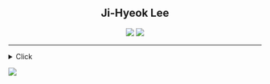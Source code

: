 <div align="center">

## Ji-Hyeok Lee 

[![](https://img.shields.io/badge/Gmail-EA4335?style=flat-square&logo=Gmail&logoColor=white)](mailto:leejihyeok1267@gmail.com)
![](https://img.shields.io/badge/oioi.0-5863F2?style=flat-square&logo=Discord&logoColor=white)

</div>

---

<details>
<summary>Click</summary>

### 💪 Main Skills

#### Languages :

![Rust](https://img.shields.io/badge/Rust-000000?style=flat-square&logo=Rust&logoColor=white)
![Python](https://img.shields.io/badge/Python-3776AB?style=flat-square&logo=Python&logoColor=white)

<details>
<summary>Printed "Hello World" once before 🙄</summary>

![Go](https://img.shields.io/badge/Go-00ADD8?style=flat-square&logo=Go&logoColor=white)
![C](https://img.shields.io/badge/C-A8B9CC?style=flat-square&logo=C&logoColor=white)
![C#](https://img.shields.io/badge/C%23-239120?style=flat-square&logo=C+Sharp&logoColor=white)
![JavaScript](https://img.shields.io/badge/JS-F7DF1E?style=flat-square&logo=JavaScript&logoColor=white)
</details>

#### Hardwares :

![Arduino](https://img.shields.io/badge/Arduino-00979D?style=flat-square&logo=Arduino&logoColor=white)
![Raspberry Pi](https://img.shields.io/badge/Raspberry%20Pi-A22846?style=flat-square&logo=Raspberry%20Pi&logoColor=white)


### 📒 Currently Learning

![C++](https://img.shields.io/badge/C++-00599C?style=flat-square&logo=C%2B%2B&logoColor=white) + Reverse engineering

### 🛠 Tools

#### OS :

![Windows](https://img.shields.io/badge/Windows-0078D6?style=flat-square&logo=Windows&logoColor=white)
![macOS](https://img.shields.io/badge/macOS-000000?style=flat-square&logo=Apple&logoColor=white)

#### IDE / Editors :

![VSCode](https://img.shields.io/badge/VSCode-007ACC?style=flat-square&logo=Visual+Studio+Code&logoColor=white)
![Vim](https://img.shields.io/badge/Vim-019733?style=flat-square&logo=Vim&logoColor=white)

#### Others :

![Docker](https://img.shields.io/badge/Docker-2496ED?style=flat-square&logo=Docker&logoColor=white)
![Git](https://img.shields.io/badge/Git-F05032?style=flat-square&logo=Git&logoColor=white)

#### Hardwares :

![](https://img.shields.io/badge/Bose%20QC45-000000?style=flat-square&logo=Bose&logoColor=white)

### 💖 Recent Interests

- Artificial Intelligence
  - [Stable Diffusion](https://github.com/Stability-AI/stablediffusion)
- Reverse Engineering
- Game Server

### 📚 Current Projects

- None

</details>

![](https://hit.yhype.me/github/profile?user_id=16606716)


